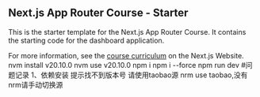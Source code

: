 ## Next.js App Router Course - Starter

This is the starter template for the Next.js App Router Course. It contains the starting code for the dashboard application.

For more information, see the [course curriculum](https://nextjs.org/learn) on the Next.js Website.
nvm install v20.10.0
nvm use v20.10.0
npm i
npm i --force
npm run dev
#问题记录
1、依赖安装 提示找不到版本号
请使用taobao源 nrm use taobao,没有nrm请手动切换源

